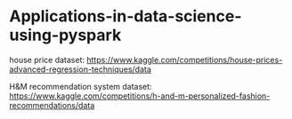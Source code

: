 # Applications-in-data-science-using-pyspark




house price dataset: https://www.kaggle.com/competitions/house-prices-advanced-regression-techniques/data

H&M recommendation system dataset: https://www.kaggle.com/competitions/h-and-m-personalized-fashion-recommendations/data
